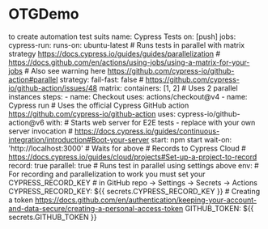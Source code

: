 # OTGDemo
to create automation test suits
name: Cypress Tests
on: [push]
jobs:
  cypress-run:
    runs-on: ubuntu-latest
    # Runs tests in parallel with matrix strategy https://docs.cypress.io/guides/guides/parallelization
    # https://docs.github.com/en/actions/using-jobs/using-a-matrix-for-your-jobs
    # Also see warning here https://github.com/cypress-io/github-action#parallel
    strategy:
      fail-fast: false # https://github.com/cypress-io/github-action/issues/48
      matrix:
        containers: [1, 2] # Uses 2 parallel instances
    steps:
      - name: Checkout
        uses: actions/checkout@v4
      - name: Cypress run
        # Uses the official Cypress GitHub action https://github.com/cypress-io/github-action
        uses: cypress-io/github-action@v6
        with:
          # Starts web server for E2E tests - replace with your own server invocation
          # https://docs.cypress.io/guides/continuous-integration/introduction#Boot-your-server
          start: npm start
          wait-on: 'http://localhost:3000' # Waits for above
          # Records to Cypress Cloud 
          # https://docs.cypress.io/guides/cloud/projects#Set-up-a-project-to-record
          record: true
          parallel: true # Runs test in parallel using settings above
        env:
          # For recording and parallelization to work you must set your CYPRESS_RECORD_KEY
          # in GitHub repo → Settings → Secrets → Actions
          CYPRESS_RECORD_KEY: ${{ secrets.CYPRESS_RECORD_KEY }}
          # Creating a token https://docs.github.com/en/authentication/keeping-your-account-and-data-secure/creating-a-personal-access-token
          GITHUB_TOKEN: ${{ secrets.GITHUB_TOKEN }}
